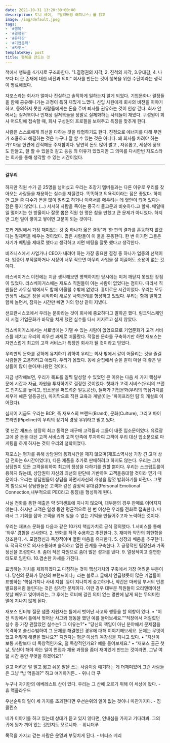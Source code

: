 ```yaml
---
date: 2021-10-31 13:20:30+00:00
description: 토니 셰이, 『딜리버링 해피니스』를 읽고
image: /img/default.jpeg
tags:
- '#행복'
- '#결정권'
- '#유대감'
- '#기업문화'
- '#자포스'
templateKey: post
title: 행복을 만드는 것
---
```


책에서 행복을 4가지로 구조화한다. "1.결정권의 지각, 2. 진척의 지각, 3.유대감, 4. 나 보다 더 큰 존재에 대한 비전과 의미" 회사를 만든는 것이  행복을 위한 수단이라는 생각이 명료해졌다.

자포스라는 회사가 얼마나 진실하고 솔직하게 일하는지 알게 되었다. 기업문화나 결정들을 함께 공유해나가는 과정이 특히 재밌게 느꼈다. 신입 사원에게 회사의 비전을 이야기하고, 동의하지 못한 사람들에게는 돈을 주며 퇴사를 권유하는 것이 인상 깊다. 회사 안에서는 컬쳐북이나 인재상 컬쳐북들을 정말로 실체화하는 사례들이 재밌다. 구성원이 회사 어드민에 접속할 때, 회사 구성원의 프로필을 보여주고 특징을 맞추게 한다. 

사람은 스스로에게 최선을 다하는 것을 타협하기도 한다. 진정으로 에너지를 다해 무언가 조율하고 해결하는 것은 누구나 잘 할 수 있는 것은 아니다. 왜 회사를 차려야 하는가? 마음 한켠에 간직해둔 주저함이다. 당연히 돈도 많이 벌고 , 자유롭고, 세상에 풍요도 만들고, 잘 할 수 있을것 같고 등등 의 이유가 있었지만 그 의미를 다시한번 자포스라는 회사를 통해 생각할 수 있는 시간이었다.


---

#### 갈무리

하지만 직원 수가 곧 25명을 넘어섰고 우리는 초창기 멤버들과는 다른 이유로 우리를 찾아오는 사람들을 채용하는 실수를 저질렀다. 똑똑하고 의욕적이라는 점은 좋았다. 하지만 그들 중 다수가 돈을 많이 벌려고 하거나 이력서를 메우려는 데 혈안이 되어 있다는 점은 좋지 않았다. (…) 서서히 사람을 죽이는 중국식 물고문과 비슷하다.고 할까. 매일매일 떨어지는 한 방울이나 잘못 뽑은 직원 한 명은 참을 만했고 큰 문제가 아니었다. 하지만 그런 일이 쌓이고 쌓이면 고문이 되는 것이다.


포커 게임에서 가장 재미있는 것 중 하나가 옳은 결정'과 '한 판의 결과를 혼동하지 않겠다는 절제력을 배우는 것이었다. 많은 사람들이 이 둘을 혼동한다. 한 번 이기면 그들은 자기가 베팅을 제대로 했다고 생각하고 지면 베팅을 잘못 했다고 생각한다. 


비즈니스에서 사업가나 CEO가 내려야 하는 가장 중요한 결정 중 하나가 업종의 선택이다. 업종이 부적절하거나 시장이 너무 작으면 아무리 사업을 잘 이끌어도 소용이 없는 것이다.


라스베이거스 이전에는 지금 생각해보면 명백하지만 당시에는 미처 깨닫지 못했던 장점이 있었다. 라스베이거스에는 재포스 직원들이 아는 사람이 없었다는 점이다. 따라서 직원들은 사무실 밖에서도 함께 어울릴 수밖에 없었다. 흥미로운 시간이었다. 우리는 모두 인생의 새로운 장을 시작하며 새로운 사회관계를 형성하고 있었다. 우리는 함께 일하고 함께 놀면서, 잠자는 시간만 빼면 거의 항상 같이 지냈다.

샌프란시스코에서 우리는 문화라는 것이 회사에 중요하다고 말하곤 했다. 링크익스체인지 시절 기업문화가 바닥을 치게 했던 실수를 다시 저지르고 싶지 않았다.

라스베이거스에서는 서로밖에는 기댈 수 있는 사람이 없었으므로 기업문화가 고객 서비스를 제치고 우리의 최우선 과제로 떠올랐다. 적절한 문화를 구축하기만 하면 재포스는 자연스럽게 최고의 고객 서비스가 특징인 회사가 될 것이라고 믿었다.

우리만의 문화를 강하게 유지하기 위하여 우리는 회사 밖에서 같이 어울리는 것을 즐길 사람들만 고용하려고 애썼다. 우리가 옳았다. 동네 술집에서 술을 같이 마실 때 좋은 발상들이 많이 쏟아져나왔던 것이다.

지금 생각해보면, 우리가 목표를 일찍 달성할 수 있었던 큰 이유는 다음 세 가지 핵심부문에 시간과 자금, 자원을 투자하기로 결정한 것이었다. 첫째가 고객 서비스(우리의 브랜드 인지도를 높이고, 입소문을 퍼뜨려준 일등공신), 둘째가 기업문화(우리의 핵심가치를 세우게 해준 일등공신), 마지막으로 직원 교육과 계발(이는 '파이프라인 팀'의 개설로 이어졌다).

심지어 지금도 우리는 BCP, 즉 재포스의 브랜드(Brand), 문화(Culture), 그리고 파이프라인(Pipeline)이 우리의 장기적 경쟁 우위라고 믿고 있다.


몇 년간 재포스 성장의 최고 동력은 재구매 고객들과 그들이 내준 입소문이었다. 유료광고에 쓸 돈을 대신 고객 서비스와 고객 만족에 투자하여 고객이 우리 대신 입소문으로 마케팅을 하게 하자는 것이 우리의 철학이었다.


재포스는 평가를 위해 상담원의 통화시간을 재지 않으며(재포스역사상 가장 긴 고객 상담 전화는 6시간이었다!), 다른 제품을 추가로 판매하려고 하지도 않는다. 우리는 그저 상담원이 모든 고객을위하여 최고의 정성을 다하기를 원할 뿐이다. 우리는 스크립트를이용하지 않는데, 상담원이 자신의 최선의 판단에 기반하여 고객을응대할 것이라 믿기 때문이다. 우리는 상담원들이 상담을 하면서자신의 개성을 맘껏 발휘하기를 바란다. 그렇게 함으로써 상담원들은 고객과 깊은 감정적 유대감(Personal Emotional Connection,내부적으로 PEC라고 통칭)을 형성하게 된다.

사실 전화를 통한 매출은 약 5퍼센트에 지나지 않으며, 대부분의 경우 판매로 이어지지 않는다. 하지만 고객은 일생 동안 평균적으로 한 번 이상은 우리를 전화로 접촉한다. 따라서 그 기회를 잡아 고객을 위해 잊을 수 없는 기억을 만들어주고자 노력하는 것이다.


우리는 재포스 문화를 다음과 같은 10가지 핵심가치로 공식 정의했다. 1.서비스를 통해 '와우' 경험을 선사한다. 2. 변화를 적극 수용하고 추진한다. 3. 재미와 약간의 희한함을 창조한다. 4. 모험정신과 독창적이며 열린 마음을 유지한다. 5. 성장과 배움을 추구한다. 6. 적극적으로 의사소통하며 솔직하고 열린 관계를 구축한다. 7. 긍정적인 팀정신과 가족정신을 조성한다. 8. 좀더 적은 자원으로 좀더 많은 성과를 낸다. 9. 열정적이고 결연한 태도로 임한다. 10.겸손한 자세를 가진다.

표방하는 가치를 체화하겠다고 다짐하는 것이 핵심가치의 구축에서 가장 어려운 부분이다. 당신의 문화가 당신의 브랜드이다」라는 블로그 글에서 언급했듯이 많은 기업들이 표방하는 '핵심가치나 사내 지침' 등이 지나치게 숭고하거나, 약간은 마케팅 부서의 언론 발표용처럼 들린다는 것은 심각한 문제이다. 이런 경우 대부분 직원들이 오리엔테이션 첫날 배우고 잊어버리는, 그 후에는 로비에 걸린 의미 없는 명판에 남게 되는 무의미한 말에 지나지 않게 된다.

재포스 인터뷰 질문 샘플
지원자는 틀에서 벗어난 사고와 행동을 할 의향이 있다.
• "이전 직장에서 틀에서 벗어난 사고와 행동을 했던 예를 들어보세요."“직장에서 저질렀던 실수 중 가장 괜찮았던 실수는? 그 이유는?"• "당신의 책임이 아닌 분야에서 문제점을 목격하고 솔선수범하여 그 문제를 해결했던 경우에 대해 이야기해보세요. 문제는 무엇이었고 어떻게 해결을 했나요?"
지원자는 평균 이상의 독창성을 지니고 있다.
• "자신이 보통 사람보다 더 독창적인가요, 덜 독창적인가요? 예를 들어보세요."
• “재포스 출근 첫날, 당신이 해야 하는 일이 면접과 채용 과정을 좀더 재미있게 만드는 것이라면, 그날 여덟 시간 동안 무엇을 하겠어요?"


길고 어려운 말 말고 짧고 쉬운 말을 쓰는 사람이랑 얘기하는 게 더재미있어.그런 사람들은 그냥 “밥 먹을래?" 하고 얘기하거든.. - 위니 더 푸

누구나 자기만의 에베레스트 산이 있다. 우리는 그 산에 오르기 위해 이 세상에 왔다. - 휴 맥클라우드

우선순위의 일이 세 가지를 초과한다면 우선순위의 일이 없는 것이나 마찬가지다. - 짐 콜린스

네가 이야기를 하고 있는데 상대가 듣고 있지 않다면, 인내심을 가지고 기다려봐. 그의 귀에 뭔가 끼어 있는 것인지도 모르니까. - 위니더푸

목적을 가지고 걷는 사람은 운명과 부딪치게 된다. - 버티스 베리